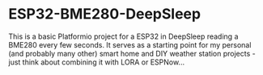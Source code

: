 # ESP32-BME280-DeepSleep
This is a basic Platformio project for a ESP32 in DeepSleep reading a BME280 every few seconds.
It serves as a starting point for my personal (and probably many other) smart home and DIY weather station projects - just think about combining it with LORA or ESPNow...
